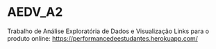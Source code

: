 # AEDV_A2
Trabalho de Análise Exploratória de Dados e Visualização
Links para o produto online: https://performancedeestudantes.herokuapp.com/
